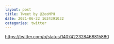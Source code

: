 ```yaml
--- 
layout: post 
title: Tweet by @2ooMPH 
date: 2021-06-22 1624391032 
categories: twitter 
--- 
```

https://twitter.com/o/status/1407422328468815880